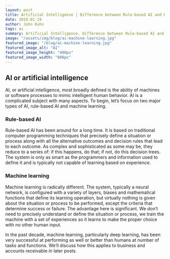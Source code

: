 ```yaml
---
layout: post
title: Artificial Intelligence | Difference between Rule-based AI and Machine Learning
date: 2018-01-19
author: John Kuhn
tags: ai
summary: Artificial Intelligence. Difference between Rule-based AI and Machine Learning
image: "/assets/img/blog/ai-machine-learning.jpg"
featured_image: "/blog/ai-machine-learning.jpg"
featured_image_alt: "AI"
featured_image_height: "400px"
featured_image_width: "800px"
---
```

## AI or artificial intelligence
AI, or artificial intelligence, most broadly defined is the ability of machines or software processes to mimic intelligent human behavior.  AI is a complicated subject with many aspects.  To begin, let’s focus on two major types of AI, rule-based AI and machine learning. 

### Rule-based AI

Rule-based AI has been around for a long time.  It is based on traditional computer programming techniques that precisely define a situation or process along with all the alternative outcomes and decision rules that lead to each outcome.  As complex and sophisticated as some may be, they reduce to a series of:   if this happens, do that; if not, do this decision trees.   The system is only as smart as the programmers and information used to define it and is typically not capable of learning based on experience.  

### Machine learning 

Machine learning is radically different.  The system, typically a neural network, is configured with a variety of layers, biases and mathematical functions that define its learning operation, but virtually nothing is given about the situation or process to be performed, except the criteria that determine success or failure.  The advantage here is significant.  We don’t need to precisely understand or define the situation or process, we train the machine with a set of experiences so it learns to make the proper choice with no other human input. 

In the past decade, machine learning, particularly deep learning, has been very successful at performing as well or better than humans at number of tasks and functions.  We’ll discuss how this applies to business and accounts receivable in later posts.   